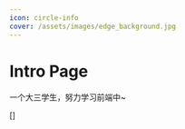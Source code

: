 ```yaml
---
icon: circle-info
cover: /assets/images/edge_background.jpg
---
```


# Intro Page


一个大三学生，努力学习前端中~

[]
